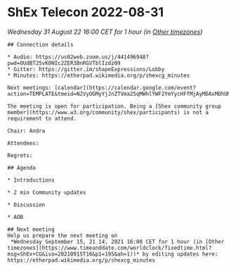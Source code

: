 # ShEx Telecon 2022-08-31
*Wednesday 31 August 22  16:00 CET for 1 hour (in [Other timezones](https://www.timeanddate.com/worldclock/fixedtime.html?msg=ShEx+CG&iso=20220831T16&p1=3759&p2=248&p3=304&p4=185&p5=4675&p6=233&p7=1272&p8=337&p9=312&ah=1))*



	## Connection details

	* Audio: https://us02web.zoom.us/j/441496948?pwd=OUdBT25vK0NIc2ZER3BnRGVTblIzdz09
	* Gitter: https://gitter.im/shapeExpressions/Lobby
	* Minutes: https://etherpad.wikimedia.org/p/shexcg_minutes

	Next meetings: [calendar](https://calendar.google.com/event?action=TEMPLATE&tmeid=N2VyOGMyYjJnZTVma25qMWhlYWF2YmYycHFfMjAyMDAxMDhUMTMwMDAwWiBtaWNlbGlvLmJlX2FjM2xqNzNqdTA0YTY3OGIwaHRsMXBpamRvQGc&tmsrc=micelio.be_ac3lj73ju04a678b0htl1pijdo%40group.calendar.google.com&scp=ALL)

	The meeting is open for participation. Being a [Shex community group member](https://www.w3.org/community/shex/participants) is not a requirement to attend.

	Chair: Andra

	Attendees: 

	Regrets:

	## Agenda

	* Introductions

	* 2 min Community updates
	   
	* Discussion

	* AOB

	## Next meeting
	Help us prepare the next meeting on 
	 *Wednesday September 15, 21 14, 2021 16:00 CET for 1 hour (in [Other timezones](https://www.timeanddate.com/worldclock/fixedtime.html?msg=ShEx+CG&iso=20210915T16&p1=195&ah=1))* by editing updates here:  https://etherpad.wikimedia.org/p/shexcg_minutes
